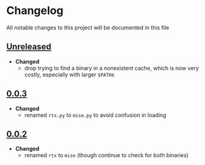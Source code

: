 # Changelog
All notable changes to this project will be documented in this file

[unreleased]: https://github.com/eugenesvk/xontrib-mise/compare/0.0.3...HEAD
## [Unreleased]
<!-- - __Added__ -->
  <!-- + :sparkles:  -->
  <!-- new features -->
<!-- - __Changed__ -->
  <!-- +   -->
  <!-- changes in existing functionality -->
<!-- - __Fixed__ -->
  <!-- + :beetle:  -->
  <!-- bug fixes -->
<!-- - __Deprecated__ -->
  <!-- + :poop:  -->
  <!-- soon-to-be removed features -->
<!-- - __Removed__ -->
  <!-- + :wastebasket:  -->
  <!-- now removed features -->
<!-- - __Security__ -->
  <!-- + :lock:  -->
  <!-- vulnerabilities -->

  - __Changed__
    + drop trying to find a binary in a nonexistent cache, which is now very costly, especially with larger `$PATH`s

[0.0.3]: https://github.com/eugenesvk/xontrib-mise/releases/tag/0.0.3
## [0.0.3]
  - __Changed__
    + renamed `rtx.py` to `mise.py` to avoid confusion in loading

[0.0.2]: https://github.com/eugenesvk/xontrib-mise/releases/tag/0.0.2
## [0.0.2]
  - __Changed__
    + renamed `rtx` to `mise` (though continue to check for both binaries)
